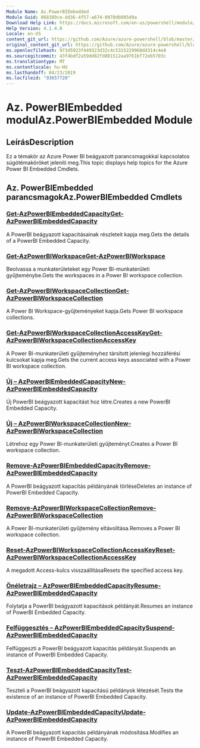 ```yaml
---
Module Name: Az.PowerBIEmbedded
Module Guid: 868389ce-dd36-4f57-a674-0970db085d9a
Download Help Link: https://docs.microsoft.com/en-us/powershell/module/az.powerbiembedded
Help Version: 4.1.4.0
Locale: en-US
content_git_url: https://github.com/Azure/azure-powershell/blob/master/src/PowerBIEmbedded/PowerBIEmbedded/help/Az.PowerBIEmbedded.md
original_content_git_url: https://github.com/Azure/azure-powershell/blob/master/src/PowerBIEmbedded/PowerBIEmbedded/help/Az.PowerBIEmbedded.md
ms.openlocfilehash: 973d5923f449323d32c4c5315229960dd314c4e8
ms.sourcegitcommit: 43f4bdf2a59dd82fd881512aa9761bf72eb5703c
ms.translationtype: MT
ms.contentlocale: hu-HU
ms.lasthandoff: 04/23/2019
ms.locfileid: "93657720"
---
```

# <span data-ttu-id="f6fd8-101">Az. PowerBIEmbedded modul</span><span class="sxs-lookup"><span data-stu-id="f6fd8-101">Az.PowerBIEmbedded Module</span></span>
## <span data-ttu-id="f6fd8-102">Leírás</span><span class="sxs-lookup"><span data-stu-id="f6fd8-102">Description</span></span>
<span data-ttu-id="f6fd8-103">Ez a témakör az Azure Power BI beágyazott parancsmagokkal kapcsolatos súgótémaköröket jeleníti meg.</span><span class="sxs-lookup"><span data-stu-id="f6fd8-103">This topic displays help topics for the Azure Power BI Embedded Cmdlets.</span></span>

## <span data-ttu-id="f6fd8-104">Az. PowerBIEmbedded parancsmagok</span><span class="sxs-lookup"><span data-stu-id="f6fd8-104">Az.PowerBIEmbedded Cmdlets</span></span>
### [<span data-ttu-id="f6fd8-105">Get-AzPowerBIEmbeddedCapacity</span><span class="sxs-lookup"><span data-stu-id="f6fd8-105">Get-AzPowerBIEmbeddedCapacity</span></span>](Get-AzPowerBIEmbeddedCapacity.md)
<span data-ttu-id="f6fd8-106">A PowerBI beágyazott kapacitásainak részleteit kapja meg.</span><span class="sxs-lookup"><span data-stu-id="f6fd8-106">Gets the details of a PowerBI Embedded Capacity.</span></span>

### [<span data-ttu-id="f6fd8-107">Get-AzPowerBIWorkspace</span><span class="sxs-lookup"><span data-stu-id="f6fd8-107">Get-AzPowerBIWorkspace</span></span>](Get-AzPowerBIWorkspace.md)
<span data-ttu-id="f6fd8-108">Beolvassa a munkaterületeket egy Power BI-munkaterületi gyűjteménybe.</span><span class="sxs-lookup"><span data-stu-id="f6fd8-108">Gets the workspaces in a Power BI workspace collection.</span></span>

### [<span data-ttu-id="f6fd8-109">Get-AzPowerBIWorkspaceCollection</span><span class="sxs-lookup"><span data-stu-id="f6fd8-109">Get-AzPowerBIWorkspaceCollection</span></span>](Get-AzPowerBIWorkspaceCollection.md)
<span data-ttu-id="f6fd8-110">A Power BI Workspace-gyűjteményeket kapja.</span><span class="sxs-lookup"><span data-stu-id="f6fd8-110">Gets Power BI workspace collections.</span></span>

### [<span data-ttu-id="f6fd8-111">Get-AzPowerBIWorkspaceCollectionAccessKey</span><span class="sxs-lookup"><span data-stu-id="f6fd8-111">Get-AzPowerBIWorkspaceCollectionAccessKey</span></span>](Get-AzPowerBIWorkspaceCollectionAccessKey.md)
<span data-ttu-id="f6fd8-112">A Power BI-munkaterületi gyűjteményhez társított jelenlegi hozzáférési kulcsokat kapja meg.</span><span class="sxs-lookup"><span data-stu-id="f6fd8-112">Gets the current access keys associated with a Power BI workspace collection.</span></span>

### [<span data-ttu-id="f6fd8-113">Új – AzPowerBIEmbeddedCapacity</span><span class="sxs-lookup"><span data-stu-id="f6fd8-113">New-AzPowerBIEmbeddedCapacity</span></span>](New-AzPowerBIEmbeddedCapacity.md)
<span data-ttu-id="f6fd8-114">Új PowerBI beágyazott kapacitást hoz létre.</span><span class="sxs-lookup"><span data-stu-id="f6fd8-114">Creates a new PowerBI Embedded Capacity.</span></span>

### [<span data-ttu-id="f6fd8-115">Új – AzPowerBIWorkspaceCollection</span><span class="sxs-lookup"><span data-stu-id="f6fd8-115">New-AzPowerBIWorkspaceCollection</span></span>](New-AzPowerBIWorkspaceCollection.md)
<span data-ttu-id="f6fd8-116">Létrehoz egy Power BI-munkaterületi gyűjteményt.</span><span class="sxs-lookup"><span data-stu-id="f6fd8-116">Creates a Power BI workspace collection.</span></span>

### [<span data-ttu-id="f6fd8-117">Remove-AzPowerBIEmbeddedCapacity</span><span class="sxs-lookup"><span data-stu-id="f6fd8-117">Remove-AzPowerBIEmbeddedCapacity</span></span>](Remove-AzPowerBIEmbeddedCapacity.md)
<span data-ttu-id="f6fd8-118">A PowerBI beágyazott kapacitás példányának törlése</span><span class="sxs-lookup"><span data-stu-id="f6fd8-118">Deletes an instance of PowerBI Embedded Capacity.</span></span>

### [<span data-ttu-id="f6fd8-119">Remove-AzPowerBIWorkspaceCollection</span><span class="sxs-lookup"><span data-stu-id="f6fd8-119">Remove-AzPowerBIWorkspaceCollection</span></span>](Remove-AzPowerBIWorkspaceCollection.md)
<span data-ttu-id="f6fd8-120">A Power BI-munkaterületi gyűjtemény eltávolítása.</span><span class="sxs-lookup"><span data-stu-id="f6fd8-120">Removes a Power BI workspace collection.</span></span>

### [<span data-ttu-id="f6fd8-121">Reset-AzPowerBIWorkspaceCollectionAccessKey</span><span class="sxs-lookup"><span data-stu-id="f6fd8-121">Reset-AzPowerBIWorkspaceCollectionAccessKey</span></span>](Reset-AzPowerBIWorkspaceCollectionAccessKey.md)
<span data-ttu-id="f6fd8-122">A megadott Access-kulcs visszaállítása</span><span class="sxs-lookup"><span data-stu-id="f6fd8-122">Resets the specified access key.</span></span>

### [<span data-ttu-id="f6fd8-123">Önéletrajz – AzPowerBIEmbeddedCapacity</span><span class="sxs-lookup"><span data-stu-id="f6fd8-123">Resume-AzPowerBIEmbeddedCapacity</span></span>](Resume-AzPowerBIEmbeddedCapacity.md)
<span data-ttu-id="f6fd8-124">Folytatja a PowerBI beágyazott kapacitások példányát.</span><span class="sxs-lookup"><span data-stu-id="f6fd8-124">Resumes an instance of PowerBI Embedded Capacity.</span></span>

### [<span data-ttu-id="f6fd8-125">Felfüggesztés – AzPowerBIEmbeddedCapacity</span><span class="sxs-lookup"><span data-stu-id="f6fd8-125">Suspend-AzPowerBIEmbeddedCapacity</span></span>](Suspend-AzPowerBIEmbeddedCapacity.md)
<span data-ttu-id="f6fd8-126">Felfüggeszti a PowerBI beágyazott kapacitás példányát.</span><span class="sxs-lookup"><span data-stu-id="f6fd8-126">Suspends an instance of PowerBI Embedded Capacity.</span></span>

### [<span data-ttu-id="f6fd8-127">Teszt-AzPowerBIEmbeddedCapacity</span><span class="sxs-lookup"><span data-stu-id="f6fd8-127">Test-AzPowerBIEmbeddedCapacity</span></span>](Test-AzPowerBIEmbeddedCapacity.md)
<span data-ttu-id="f6fd8-128">Teszteli a PowerBI beágyazott kapacitású példányok létezését.</span><span class="sxs-lookup"><span data-stu-id="f6fd8-128">Tests the existence of an instance of PowerBI Embedded Capacity.</span></span>

### [<span data-ttu-id="f6fd8-129">Update-AzPowerBIEmbeddedCapacity</span><span class="sxs-lookup"><span data-stu-id="f6fd8-129">Update-AzPowerBIEmbeddedCapacity</span></span>](Update-AzPowerBIEmbeddedCapacity.md)
<span data-ttu-id="f6fd8-130">A PowerBI beágyazott kapacitás példányának módosítása.</span><span class="sxs-lookup"><span data-stu-id="f6fd8-130">Modifies  an instance of PowerBI Embedded Capacity.</span></span>

